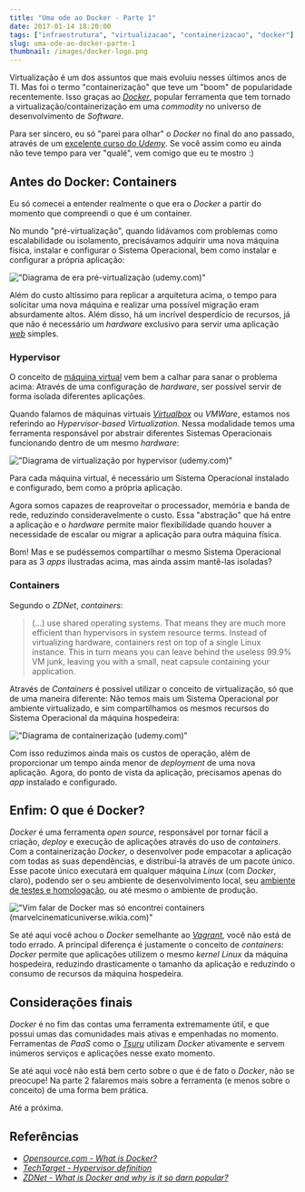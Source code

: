 ```yaml
---
title: "Uma ode ao Docker - Parte 1"
date: 2017-01-14 18:20:00
tags: ["infraestrutura", "virtualizacao", "containerizacao", "docker"]
slug: uma-ode-ao-docker-parte-1
thumbnail: /images/docker-logo.png
---
```


Virtualização é um dos assuntos que mais evoluiu nesses últimos anos de TI. Mas
foi o termo "containerização" que teve um "boom" de popularidade recentemente. Isso graças
ao [_Docker_](https://www.docker.com/ "Build, ship, run"), popular ferramenta que tem
tornado a virtualização/containerização em uma _commodity_ no universo de desenvolvimento de _Software_.

Para ser sincero, eu só "parei para olhar" o _Docker_ no final do ano passado,
através de um
[excelente curso do _Udemy_](https://www.udemy.com/docker-tutorial-for-devops-run-docker-containers/learn/v4/overview "The Complete Docker Course for DevOps and Developers").
Se você assim como eu ainda não teve tempo para ver "qualé", vem comigo que eu te mostro :)

## Antes do Docker: Containers

Eu só comecei a entender realmente o que era o _Docker_ a partir do momento
que compreendi o que é um container.

No mundo "pré-virtualização", quando lidávamos com problemas como escalabilidade ou isolamento,
precisávamos adquirir uma nova máquina física, instalar e configurar o Sistema Operacional,
bem como instalar e configurar a própria aplicação:

!["Diagrama de era pré-virtualização (udemy.com)"](/images/docker-pre-virtualization.png "Diagrama de era pré-virtualização (udemy.com)")

Além do custo altíssimo para replicar a arquitetura acima, o tempo para solicitar uma
nova máquina e realizar uma possível migração eram absurdamente altos. Além disso,
há um incrível desperdício de recursos, já que não é necessário um _hardware_
exclusivo para servir uma aplicação [_web_](/tag/desenvolvimento-web.html "Leia mais sobre web") simples.

### Hypervisor

O conceito de [máquina virtual](/tag/virtualizacao.html "Leia mais sobre virtualização") vem bem a calhar para sanar o problema acima: Através de uma
configuração de _hardware_, ser possível servir de forma isolada diferentes aplicações.

Quando falamos de máquinas virtuais [_Virtualbox_](/tag/virtualbox.html "Leia mais sobre Virtualbox") ou _VMWare_,
estamos nos referindo ao _Hypervisor-based Virtualization_. Nessa modalidade temos uma ferramenta responsável
por abstrair diferentes Sistemas Operacionais funcionando dentro de um mesmo _hardware_:

!["Diagrama de virtualização por hypervisor (udemy.com)"](/images/docker-hypervisor-virtualization.png "Diagrama de virtualização por hypervisor (udemy.com)")

Para cada máquina virtual, é necessário um Sistema Operacional instalado e configurado, bem como
a própria aplicação.

Agora somos capazes de reaproveitar o processador, memória e banda de rede, reduzindo consideravelmente o custo.
Essa "abstração" que há entre a aplicação e o _hardware_ permite maior flexibilidade quando houver a necessidade
de escalar ou migrar a aplicação para outra máquina física.

Bom! Mas e se pudéssemos compartilhar o mesmo Sistema Operacional para as 3 _apps_ ilustradas acima, mas ainda assim
mantê-las isoladas?

### Containers

Segundo o _ZDNet_, _containers_:

> (...) use shared operating systems. That means they are much more efficient than hypervisors
> in system resource terms. Instead of virtualizing hardware, containers rest on top of a single
> Linux instance. This in turn means you can leave behind the useless 99.9% VM junk, leaving you
> with a small, neat capsule containing your application.

Através de _Containers_ é possível utilizar o conceito de virtualização, só que de uma
maneira diferente: Não temos mais um Sistema Operacional por ambiente virtualizado,
e sim compartilhamos os mesmos recursos do Sistema Operacional da máquina hospedeira:

!["Diagrama de containerização (udemy.com)"](/images/docker-containers.png "Diagrama de containerização (udemy.com)")

Com isso reduzimos ainda mais os custos de operação, além de proporcionar um tempo ainda menor
de _deployment_ de uma nova aplicação. Agora, do ponto de vista da aplicação, precisamos apenas
do _app_ instalado e configurado.

## Enfim: O que é Docker?

_Docker_ é uma ferramenta _open source_, responsável por tornar fácil a criação, _deploy_ e execução
de aplicações através do uso de _containers_. Com a containerização _Docker_, o desenvolver pode
empacotar a aplicação com todas as suas dependências, e distribuí-la através de um pacote único. Esse
pacote único executará em qualquer máquina _Linux_ (com _Docker_, claro), podendo ser o seu ambiente
de desenvolvimento local, seu [ambiente de testes e homologação](/2011/03/07/diferentes-ambientes.html "Development, staging e production"),
ou até mesmo o ambiente de produção.

!["Vim falar de Docker mas só encontrei containers (marvelcinematicuniverse.wikia.com)"](/images/iron-man-containers.png "Vim falar de Docker mas só encontrei containers (marvelcinematicuniverse.wikia.com)")

Se até aqui você achou o _Docker_ semelhante ao [_Vagrant_](/2015/10/03/esse-e-mais-um-post-sobre-vagrant.html "Esse é mais um post sobre Vagrant"),
você não está de todo errado. A principal diferença é justamente o conceito de _containers_: _Docker_ permite
que aplicações utilizem o mesmo _kernel_ _Linux_ da máquina hospedeira, reduzindo drasticamente o
tamanho da aplicação e reduzindo o consumo de recursos da máquina hospedeira.

## Considerações finais

_Docker_ é no fim das contas uma ferramenta extremamente útil, e que possui umas das comunidades mais
ativas e empenhadas no momento. Ferramentas de _PaaS_ como o [_Tsuru_](https://tsuru.io/ "Extensible and open source Platform as a Service")
utilizam _Docker_ ativamente e servem inúmeros serviços e aplicações nesse exato momento.

Se até aqui você não está bem certo sobre o que é de fato o _Docker_, não se preocupe! Na parte 2 falaremos mais
sobre a ferramenta (e menos sobre o conceito) de uma forma bem prática.

Até a próxima.

## Referências

- [_Opensource.com - What is Docker?_](https://opensource.com/resources/what-docker)
- [_TechTarget - Hypervisor definition_](http://searchservervirtualization.techtarget.com/definition/hypervisor)
- [_ZDNet - What is Docker and why is it so darn popular?_](http://www.zdnet.com/article/what-is-docker-and-why-is-it-so-darn-popular/)
